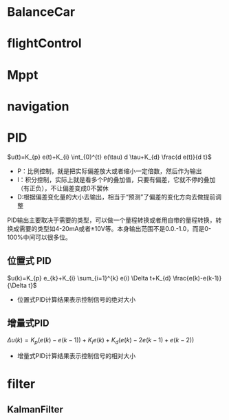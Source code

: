 # BalanceCar

# flightControl

# Mppt

# navigation

# PID
$u(t)=K_{p} e(t)+K_{i} \int_{0}^{t} e(\tau) d \tau+K_{d} \frac{d e(t)}{d t}$
* P：比例控制，就是把实际偏差放大或者缩小一定倍数，然后作为输出
* I：积分控制，实际上就是看多个P的叠加值，只要有偏差，它就不停的叠加（有正负），不让偏差变成0不罢休
* D:根据偏差变化量的大小去输出，相当于“预测”了偏差的变化方向去做提前调整

PID输出主要取决于需要的类型，可以做一个量程转换或者用自带的量程转换，转换成需要的类型如4-20mA或者±10V等。本身输出范围不是0.0.-1.0，而是0-100%中间可以很多位。

## 位置式 PID
$u(k)=K_{p} e_{k}+K_{i} \sum_{i=1}^{k} e(i) \Delta t+K_{d} \frac{e(k)-e(k-1)}{\Delta t}$
* 位置式PID计算结果表示控制信号的绝对大小

## 增量式PID
$\Delta u(k)=K_{p}(e(k)-e(k-1))+K_{i} e(k)+K_{d}(e(k)-2 e(k-1)+e(k-2))$
* 增量式PID计算结果表示控制信号的相对大小

# filter
## KalmanFilter
